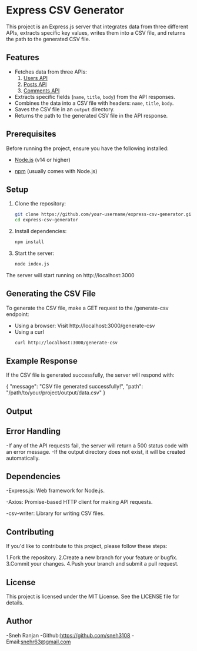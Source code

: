 # Express CSV Generator

This project is an Express.js server that integrates data from three different APIs, extracts specific key values, writes them into a CSV file, and returns the path to the generated CSV file.

## Features

- Fetches data from three APIs:
  1. [Users API](https://jsonplaceholder.typicode.com/users)
  2. [Posts API](https://jsonplaceholder.typicode.com/posts)
  3. [Comments API](https://jsonplaceholder.typicode.com/comments)
- Extracts specific fields (`name`, `title`, `body`) from the API responses.
- Combines the data into a CSV file with headers: `name`, `title`, `body`.
- Saves the CSV file in an `output` directory.
- Returns the path to the generated CSV file in the API response.

## Prerequisites

Before running the project, ensure you have the following installed:

- [Node.js](https://nodejs.org/) (v14 or higher)
  
- [npm](https://www.npmjs.com/) (usually comes with Node.js)

## Setup

1. Clone the repository:
   ```bash
   git clone https://github.com/your-username/express-csv-generator.git
   cd express-csv-generator

2. Install dependencies:
   ```bash
   npm install

3. Start the server:
   ```bash
   node index.js
   

The server will start running on http://localhost:3000



## Generating the CSV File

To generate the CSV file, make a GET request to the /generate-csv endpoint:

- Using a browser: Visit http://localhost:3000/generate-csv
- Using a curl
  ```bash
  curl http://localhost:3000/generate-csv

## Example Response

If the CSV file is generated successfully, the server will respond with:

{
  "message": "CSV file generated successfully!",
  "path": "/path/to/your/project/output/data.csv"
}
 
 

## Output

  

## Error Handling

-If any of the API requests fail, the server will return a 500 status code with an error message.
-If the output directory does not exist, it will be created automatically.

## Dependencies

-Express.js: Web framework for Node.js.

-Axios: Promise-based HTTP client for making API requests.

-csv-writer: Library for writing CSV files.

## Contributing
If you'd like to contribute to this project, please follow these steps:

 1.Fork the repository.
 2.Create a new branch for your feature or bugfix.
 3.Commit your changes.
 4.Push your branch and submit a pull request.


## License
This project is licensed under the MIT License. See the LICENSE file for details.

## Author
-Sneh Ranjan
-Github:https://github.com/sneh3108
-Email:snehr63@gmail.com
